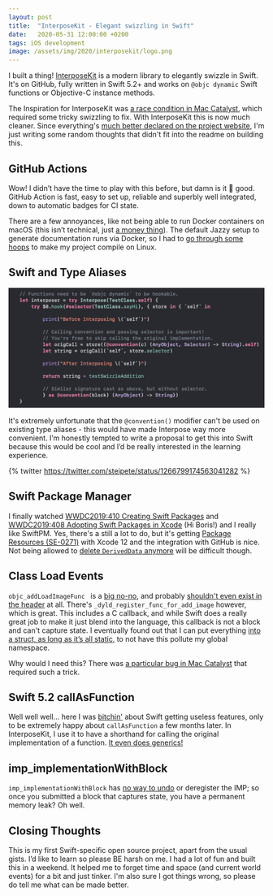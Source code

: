 ```yaml
---
layout: post
title:  "InterposeKit - Elegant swizzling in Swift"
date:   2020-05-31 12:00:00 +0200
tags: iOS development
image: /assets/img/2020/interposekit/logo.png
---
```


I built a thing! [InterposeKit](https://github.com/steipete/InterposeKit) is a modern library to elegantly swizzle in Swift. It's on GitHub, fully written in Swift 5.2+ and works on `@objc dynamic` Swift functions or Objective-C instance methods.

The Inspiration for InterposeKit was [a race condition in Mac Catalyst](/posts/mac-catalyst-crash-hunt/), which required some tricky swizzling to fix. With InterposeKit this is now much cleaner. Since everything's [much better declared on the project website](http://interposekit.com/), I'm just writing some random thoughts that didn't fit into the readme on building this.

## GitHub Actions

Wow! I didn’t have the time to play with this before, but damn is it 💖 good. GitHub Action is fast, easy to set up, reliable and superbly well integrated, down to automatic badges for CI state.

There are a few annoyances, like not being able to run Docker containers on macOS (this isn’t technical, just [a money thing](https://github.community/t/why-is-docker-not-installed-on-macos/17017/2)). The default Jazzy setup to generate documentation runs via Docker, so I had to [go through some hoops](https://github.com/steipete/InterposeKit/blob/85f6c2dcc465811048cac0b31c4edc8bb71d4268/Sources/InterposeKit/InterposeKit.swift#L305-L319) to make my project compile on Linux.

## Swift and Type Aliases

![](/assets/img/2020/interposekit/interposekit-code.png)

It's extremely unfortunate that the `@convention()` modifier can't be used on existing type aliases - this would have made Interpose way more convenient. I’m honestly tempted to write a proposal to get this into Swift because this would be cool and I’d be really interested in the learning experience.

{% twitter https://twitter.com/steipete/status/1266799174563041282 %}

## Swift Package Manager

I finally watched [WWDC2019:410 Creating Swift Packages](https://developer.apple.com/videos/play/wwdc2019/410/) and [WWDC2019:408 Adopting Swift Packages in Xcode](https://developer.apple.com/videos/play/wwdc2019/408/) (Hi Boris!) and I really like SwiftPM. Yes, there's a still a lot to do, but it's getting [Package Resources (SE-0271)](https://github.com/apple/swift-evolution/blob/master/proposals/0271-package-manager-resources.md) with Xcode 12 and the integration with GitHub is nice. Not being allowed to [delete `DerivedData` anymore](https://www.jessesquires.com/blog/2020/02/24/replacing-cocoapods-with-swiftpm/) will be difficult though.

## Class Load Events

`objc_addLoadImageFunc ` is a [big no-no](https://twitter.com/steipete/status/1266464092082114561?s=21), and probably [shouldn't even exist in the header](https://twitter.com/jckarter/status/1266466247748677632?s=21) at all. There's `_dyld_register_func_for_add_image` however, which is great. This includes a C callback, and while Swift does a really great  job to make it just blend into the language, this callback is not a block and can't capture state. I eventually found out that I can put everything [into a struct, as long as it’s all static](https://github.com/steipete/InterposeKit/blob/85f6c2dcc465811048cac0b31c4edc8bb71d4268/Sources/InterposeKit/InterposeKit.swift#L259-L293), to not have this pollute my global namespace.

Why would I need this? There was [a particular bug in Mac Catalyst](/posts/mac-catalyst-crash-hunt/) that required such a trick.

## Swift 5.2 callAsFunction

Well well well... here I was [bitchin'](https://twitter.com/steipete/status/1227191768153829376?s=20) about Swift getting useless features, only to be extremely happy about `callAsFunction` a few months later. In InterposeKit, I use it to have a shorthand for calling the original implementation of a function. [It even does generics!](https://github.com/steipete/InterposeKit/blob/85f6c2dcc465811048cac0b31c4edc8bb71d4268/Sources/InterposeKit/InterposeKit.swift#L175-L178)

## imp_implementationWithBlock

`imp_implementationWithBlock` has [no way to undo](https://github.com/steipete/InterposeKit/blob/85f6c2dcc465811048cac0b31c4edc8bb71d4268/Sources/InterposeKit/InterposeKit.swift#L130) or deregister the IMP; so once you submitted a block that captures state, you have a permanent memory leak? Oh well.

## Closing Thoughts

This is my first Swift-specific open source project, apart from the usual gists. I’d like to learn so please BE harsh on me. I had a lot of fun and built this in a weekend. It helped me to forget time and space (and current world events) for a bit and just tinker. I'm also sure I got things wrong, so please do tell me what can be made better.